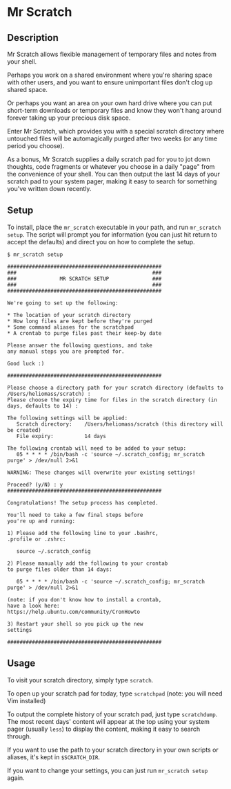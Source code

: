 # Mr Scratch
## Description
Mr Scratch allows flexible management of temporary files and notes from your shell.

Perhaps you work on a shared environment where you're sharing space with other users, and you want to ensure unimportant files don't clog up shared space.

Or perhaps you want an area on your own hard drive where you can put short-term downloads or temporary files and know they won't hang around forever taking up your precious disk space.

Enter Mr Scratch, which provides you with a special scratch directory where untouched files will be automagically purged after two weeks (or any time period you choose).

As a bonus, Mr Scratch supplies a daily scratch pad for you to jot down thoughts, code fragments or whatever you choose in a daily "page" from the convenience of your shell. You can then output the last 14 days of your scratch pad to your system pager, making it easy to search for something you've written down recently.

## Setup
To install, place the `mr_scratch` executable in your path, and run `mr_scratch setup`. The script will prompt you for information (you can just hit return to accept the defaults) and direct you on how to complete the setup.

```
$ mr_scratch setup

##################################################
###                                            ###
###              MR SCRATCH SETUP              ###
###                                            ###
##################################################

We're going to set up the following:

* The location of your scratch directory
* How long files are kept before they're purged
* Some command aliases for the scratchpad
* A crontab to purge files past their keep-by date

Please answer the following questions, and take
any manual steps you are prompted for.

Good luck :)

##################################################

Please choose a directory path for your scratch directory (defaults to /Users/heliomass/scratch) :
Please choose the expiry time for files in the scratch directory (in days, defaults to 14) :

The following settings will be applied:
   Scratch directory:    /Users/heliomass/scratch (this directory will be created)
   File expiry:          14 days

The following crontab will need to be added to your setup:
   05 * * * * /bin/bash -c 'source ~/.scratch_config; mr_scratch purge' > /dev/null 2>&1

WARNING: These changes will overwrite your existing settings!

Proceed? (y/N) : y
##################################################

Congratulations! The setup process has completed.

You'll need to take a few final steps before
you're up and running:

1) Please add the following line to your .bashrc,
.profile or .zshrc:

   source ~/.scratch_config

2) Please manually add the following to your crontab
to purge files older than 14 days:

   05 * * * * /bin/bash -c 'source ~/.scratch_config; mr_scratch purge' > /dev/null 2>&1

(note: if you don't know how to install a crontab,
have a look here:
https://help.ubuntu.com/community/CronHowto

3) Restart your shell so you pick up the new
settings

##################################################
```

## Usage
To visit your scratch directory, simply type `scratch`.

To open up your scratch pad for today, type `scratchpad` (note: you will need Vim installed)

To output the complete history of your scratch pad, just type `scratchdump`. The most recent days' content will appear at the top using your system pager (usually `less`) to display the content, making it easy to search through.

If you want to use the path to your scratch directory in your own scripts or aliases, it's kept in `$SCRATCH_DIR`.

If you want to change your settings, you can just run `mr_scratch setup` again.